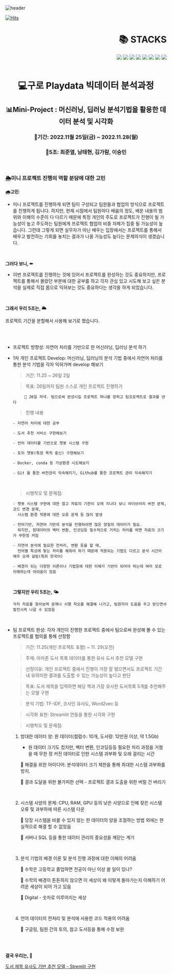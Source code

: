 ![header](https://capsule-render.vercel.app/api?type=slice&color=auto&height=400&section=header&text=Mini-Project2&fontSize=70&fontAlign=70&fontAlignY=35&rotate=13&desc=-%20자연어%20분석&descSize=22&descAlign=60)

[![Hits](https://hits.seeyoufarm.com/api/count/incr/badge.svg?url=https%3A%2F%2Fgithub.com%2Flookinsight%2Fhit-counter&count_bg=%237CC49E&title_bg=%2330779C&icon=&icon_color=%23E7E7E7&title=hits&edge_flat=false)](https://hits.seeyoufarm.com)

<div align=right><h1>📚 STACKS</h1></div>
<div align=right> 
  <img src="https://img.shields.io/badge/python-3776AB?style=for-the-badge&logo=python&logoColor=white"> 
  <img src="https://img.shields.io/badge/git-F05032?style=for-the-badge&logo=git&logoColor=white">
  <img src="https://img.shields.io/badge/github-181717?style=for-the-badge&logo=github&logoColor=white">
  <img src="https://img.shields.io/badge/linux-FCC624?style=for-the-badge&logo=linux&logoColor=black">
  <img src="https://img.shields.io/badge/Visual Studio Code-007ACC?style=for-the-badge&logo=Visual Studio Code&logoColor=white">
  <img src="https://img.shields.io/badge/Amazon-FF9900?style=for-the-badge&logo=Amazon&logoColor=white">
  <img src="https://img.shields.io/badge/docker-2496ED?style=for-the-badge&logo=docker&logoColor=white"> 
  <img src="https://img.shields.io/badge/slack-4A154B?style=for-the-badge&logo=Slack&logoColor=white"> 
  <br>
  </div>
  <br>
  
<div align=center><h1> 💻구로 Playdata 빅데이터 분석과정 </h1></div>
<div align=center><h2> 📊Mini-Project  : 머신러닝, 딥러닝 분석기법을 활용한 데이터 분석 및 시각화 </h2></div>
<div align=center><h3> 📆기간: 2022.11월 25일(금) ~ 2022.11.28(월)</h3></div>
<div align=center><h3> 🧑5️조: 최준열, 남태현, 김가람, 이승민</h3></div>
<br>

<h3> 🌦미니 프로젝트 진행의 역할 분담에 대한 고민 </h3>

**🌧고민**: 

- 미니 프로젝트를 진행하게 되면 팀이 구성되고 팀원들과 협업의 방식으로 프로젝트를 진행하게 됩니다. 
  하지만, 현재 시점에서 팀원마다 배움의 정도, 배운 내용의 범위와 이해의 수준이 다 다르기 때문에 특정 개인의 주도로 프로젝트가 진행이 될 가능성이 높고 주도하는 팀원에게 프로젝트 협업의 비중 자체가 집중 될 가능성이 높습니다. 그런데 그렇게 되면 실무자가 아닌 배우는 입장에서는 프로젝트를 통해서 배우고 발전하는 기회를 놓치는 결과가 나올 가능성도 높다는 문제의식이 생겼습니다. 
<br> 

   **그러다 보니, ✏**
   
- 이번 프로젝트를 진행하는 것에 있어서 프로젝트를 완성하는 것도 중요하지만, 프로젝트를 통해서 몰랐던 부분에 대한 공부를 하고 각자 관심 있고 시도해 보고 싶은 분석을 실제로 직접 몸으로 익혀보는 것도 중요하다는 생각을 하게 되었습니다. 
<br>

   **그래서 우리 5조는, 🌥**
 
  프로젝트 기간을 분할해서 사용해 보기로 했습니다.
  
<br>
<br>

* 프로젝트 방향성: 자연어 처리를 기반으로 한 머신러닝, 딥러닝 분석 하기

* 1차 개인 프로젝트 Develop: 머신러닝, 딥러닝의 분석 기법 중에서 자연어 처리를 통한 분석 기법을 각자 익혀가며 develop 해보기

   > 기간: 11.25 ~ 26일 2일
     
   > 목표: 26일까지 팀원 스스로 개인 프로젝트 진행하기
    
           🚩 26일 저녁. 팀으로써 완성시킬 프로젝트 하나를 정하고 팀프로젝트로 결과를 낸다
     
     
   > 진행 내용
   
      - 자연어 처리에 대한 공부 
      
      - 도서 추천 서비스 구현해보기 
      
      - 언어 데이터를 기반으로 챗봇 시스템 구현
      
      - 토이 챗봇(특정 목적 중신) 구현해보기 
      
      - Docker, conda 등 가상환경 시도해보기
      
      - Git 을 통한 버전관리 익숙해지기, Github를 통한 프로젝트 관리 익숙해지기 
  <br>
      
   > 시행착오 및 문제점:
   
      - 챗봇 시스템 구현에 대한 참고 자료의 기한이 오래 지나다 보니 라이브러리 버전 문제, 코드 변경 문제, 
        시스템 환경 적용에 대한 오류 문제 등 많이 발생
      
      - 언어기반, 자연어 기반의 분석을 진행하려면 많은 양질의 데이터가 필요. 
        하지만, 원데이터의 벡터 변환, 인코딩등 필수적으로 거치는 처리를 하면 자료의 크기가 무한정 커짐 
        
      - 자연어 분석에 필요한 전처리, 변환 등을 할 때, 
        언어별 특성에 맞는 처리를 해줘야 하기 때문에 적용되는 기법도 다르고 분석 시간이 매우 오래 걸림(특히 한국어)
      
      - 배경이 되는 다양한 이론이나 기법등에 대한 이해가 기반이 되어야 하는데 여러 모로 이해하는데 어려움이 컸음
  <br>
  
   
   **그렇지만 우리 5조는, 🌤**
      
      각자 자료를 찾아보며 문제나 시행 착오를 해결해 나가고, 팀원끼리 도움을 주고 받으면서 발전시켜 나갈 수 있었음
  <br>     
 
  
 * 팀 프로젝트 완성: 각자 개인이 진행한 프로젝트 중에서 팀으로써 완성해 볼 수 있는 프로젝트를 협의를 통해 선정함
 
    > 기간: 11.25(개인 프로젝트 포함) ~ 11. 29(오전)
    
    > 주제: 아마존 도서 목록 데이터를 통한 유사 도서 추천 모델 구현
    
    > 선정이유: 개인 프로젝트 중에서 진행이 가장 잘 됐으면서도 프로젝트 기간 내 유의미한 결과를 도출할 수 있는 가능성이 높다고 판단

    > 목표: 도서 제목을 입력하면 해당 책과 가장 유사한 도서목록 5개를 추천해주는 모델 구현

    > 분석 기법: TF-IDF, 코사인 유사도, Word2vec 등
    
    > 시각화 표현: Streamlit 연동을 통한 시각화 구현 

    > 시행착오 및 문제점: 
    
      1. 방대한 데이터 양: 원 데이터(컬럼수: 10개, 도서량: 12만권 이상, 약 1.5Gb) 
         - 원 데이터 크기도 컸지만, 벡터 변환, 인코딩등등 필요한 처리 과정을 거쳤을 때 무한 정 커진 데이터로 인한 시스템 과부화 및 오래 걸리는 시간 
         
         📌 해결을 위한 아이디어: 분석데이터 크기 제한을 통해 최대한 시스템 과부화를 방지. 
         
         📌 결과 도달을 위한 불가피한 선택 - 프로젝트 결과 도출을 위한 버릴 건 버리기
      <br>    
         
      2. 시스템 사양의 문제: CPU, RAM, GPU 등의 낮은 사양으로 인해 잦은 시스템 오류 및 과부하에 따른 시스템 다운
      
         📌 당장 시스템을 바꿀 수 있지 않는 한 데이터의 양을 조절하는 방법 외에는 현실적으로 해결 할 수 없었음
         
         📌 서버나 SQL 등을 통한 데이터 관리의 중요성을 깨닫는 계기
      <br>     
         
      3. 분석 기법의 배경 이론 및 분석 진행 과정에 대한 이해의 어려움 
       
         📌 수학은 고등학교 졸업하면 전공이 아닌 이상 쓸 일이 있나?
         
         📌 수학의 배경이 튼튼하지 않으면 이 세상이 왜 이렇게 돌아가는지 이해하기 어려운 세상이 되어 가고 있음
        
         📌 Digital - 숫자로 이루어지는 세상
      <br>    
         
      4. 언어 데이터의 전처리 및 분석에 사용한 코드 적용의 어려움
      
         📌 구글링, 팀원 간의 토의, 참고 도서등을 통해 수정 보완
         
  <br>       
  <br>       
     
   **결국 우리는, 📍**
      
   [도서 제목 유사도 기반 추천 모델 - Stremlit 구현](https://nammtaeehyeonn-reco-recommend-utwo4b.streamlit.app/)
